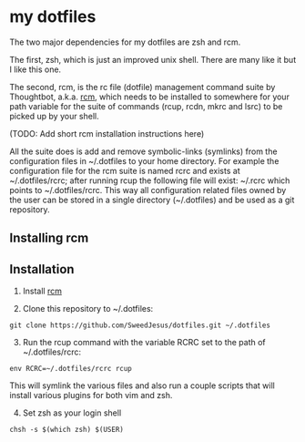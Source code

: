 # my dotfiles

The two major dependencies for my dotfiles are zsh and rcm.

The first, zsh, which is just an improved unix shell. There are many like it but I like this one.

The second, rcm, is the rc file (dotfile) management command suite by Thoughtbot, a.k.a. [rcm][rcm], which needs to be installed to somewhere for your path variable for the suite of commands (rcup, rcdn, mkrc and lsrc) to be picked up by your shell.

(TODO: Add short rcm installation instructions here)

All the suite does is add and remove symbolic-links (symlinks) from the configuration files in ~/.dotfiles to your home directory. For example the configuration file for the rcm suite is named rcrc and exists at ~/.dotfiles/rcrc; after running rcup the following file will exist: ~/.rcrc which points to ~/.dotfiles/rcrc. This way all configuration related files owned by the user can be stored in a single directory (~/.dotfiles) and be used as a git repository.

## Installing rcm

## Installation

1.  Install [rcm][rcm]

2.  Clone this repository to ~/.dotfiles:
```
git clone https://github.com/SweedJesus/dotfiles.git ~/.dotfiles
```

3.  Run the rcup command with the variable RCRC set to the path of ~/.dotfiles/rcrc:
```
env RCRC=~/.dotfiles/rcrc rcup
```

This will symlink the various files and also run a couple scripts that will install various plugins for both vim and zsh.

4.  Set zsh as your login shell
```
chsh -s $(which zsh) $(USER)
```

[rcm]: https://github.com/thoughtbot/rcm

